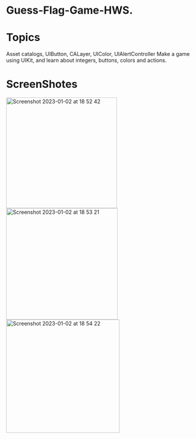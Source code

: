 # Guess-Flag-Game-HWS.

# Topics 
Asset catalogs, UIButton, CALayer, UIColor, UIAlertController
Make a game using UIKit, and learn about integers, buttons, colors and actions.


# ScreenShotes 

<img width="298" alt="Screenshot 2023-01-02 at 18 52 42" src="https://user-images.githubusercontent.com/79315087/210265604-4bf2c50d-bca8-4c70-b6b0-5b74c53d7cef.png"> <img width="300" alt="Screenshot 2023-01-02 at 18 53 21" src="https://user-images.githubusercontent.com/79315087/210265606-a6e3b797-503a-4daf-965b-da61f02fad4b.png">
<img width="305" alt="Screenshot 2023-01-02 at 18 54 22" src="https://user-images.githubusercontent.com/79315087/210265607-c61a7469-1bc9-4e32-beb5-39e4e09751bb.png">
